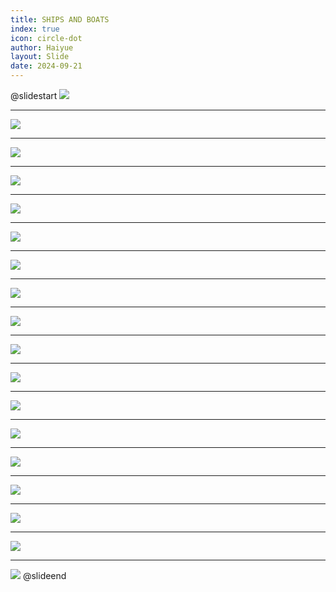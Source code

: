 ```yaml
---
title: SHIPS AND BOATS
index: true
icon: circle-dot
author: Haiyue
layout: Slide
date: 2024-09-21
---
```

 
@slidestart
![](/data/english/reading/Level-K/SHIPS%20AND%20BOATS/001.png)

---

![](/data/english/reading/Level-K/SHIPS%20AND%20BOATS/002.png)

---

![](/data/english/reading/Level-K/SHIPS%20AND%20BOATS/003.png)

---

![](/data/english/reading/Level-K/SHIPS%20AND%20BOATS/004.png)

---

![](/data/english/reading/Level-K/SHIPS%20AND%20BOATS/005.png)

---

![](/data/english/reading/Level-K/SHIPS%20AND%20BOATS/006.png)

---

![](/data/english/reading/Level-K/SHIPS%20AND%20BOATS/007.png)

---

![](/data/english/reading/Level-K/SHIPS%20AND%20BOATS/008.png)

---

![](/data/english/reading/Level-K/SHIPS%20AND%20BOATS/009.png)

---

![](/data/english/reading/Level-K/SHIPS%20AND%20BOATS/010.png)

---

![](/data/english/reading/Level-K/SHIPS%20AND%20BOATS/011.png)

---

![](/data/english/reading/Level-K/SHIPS%20AND%20BOATS/012.png)

---

![](/data/english/reading/Level-K/SHIPS%20AND%20BOATS/013.png)

---

![](/data/english/reading/Level-K/SHIPS%20AND%20BOATS/014.png)

---

![](/data/english/reading/Level-K/SHIPS%20AND%20BOATS/015.png)

---

![](/data/english/reading/Level-K/SHIPS%20AND%20BOATS/016.png)

---

![](/data/english/reading/Level-K/SHIPS%20AND%20BOATS/017.png)

---

![](/data/english/reading/Level-K/SHIPS%20AND%20BOATS/018.png)
@slideend